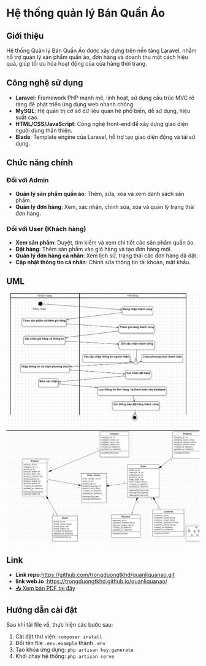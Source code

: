 # Hệ thống quản lý Bán Quần Áo

## Giới thiệu

Hệ thống Quản lý Bán Quần Áo được xây dựng trên nền tảng Laravel, nhằm hỗ trợ quản lý sản phẩm quần áo, đơn hàng và doanh thu một cách hiệu quả, giúp tối ưu hóa hoạt động của cửa hàng thời trang.

## Công nghệ sử dụng

-   **Laravel**: Framework PHP mạnh mẽ, linh hoạt, sử dụng cấu trúc MVC rõ ràng để phát triển ứng dụng web nhanh chóng.
-   **MySQL**: Hệ quản trị cơ sở dữ liệu quan hệ phổ biến, dễ sử dụng, hiệu suất cao.
-   **HTML/CSS/JavaScript**: Công nghệ front-end để xây dựng giao diện người dùng thân thiện.
-   **Blade**: Template engine của Laravel, hỗ trợ tạo giao diện động và tái sử dụng.

## Chức năng chính

### Đối với Admin
-   **Quản lý sản phẩm quần áo**: Thêm, sửa, xóa và xem danh sách sản phẩm.
-   **Quản lý đơn hàng**: Xem, xác nhận, chỉnh sửa, xóa và quản lý trạng thái đơn hàng.
### Đối với User (Khách hàng)
-   **Xem sản phẩm**: Duyệt, tìm kiếm và xem chi tiết các sản phẩm quần áo.
-   **Đặt hàng**: Thêm sản phẩm vào giỏ hàng và tạo đơn hàng mới.
-   **Quản lý đơn hàng cá nhân**: Xem lịch sử, trạng thái các đơn hàng đã đặt.
-   **Cập nhật thông tin cá nhân**: Chỉnh sửa thông tin tài khoản, mật khẩu.

## UML

![image](image_readme/Activity_Diagram.jpg)
![image](image_readme/Class_Diagram.jpg)


## Link

-   **Link repo**:https://github.com/trongduongtkhd/quanliquanao.git 
-   **link web.io** :https://trongduongtkhd.github.io/quanliquanao/
-   [📥 Xem bản PDF tại đây](./README_Duong.pdf)

## Hướng dẫn cài đặt

Sau khi tải file về, thực hiện các bước sau:

1. Cài đặt thư viện: `composer install`
2. Đổi tên file `.env.example` thành `.env`
3. Tạo khóa ứng dụng: `php artisan key:generate`
4. Khởi chạy hệ thống: `php artisan serve`
